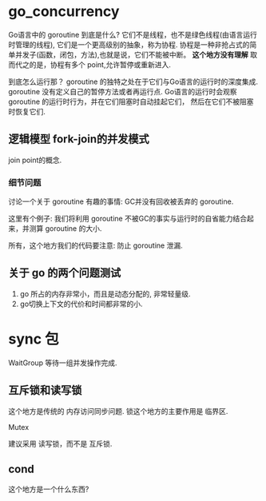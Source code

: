 # go_concurrency

Go语言中的 goroutine 到底是什么?
它们不是线程，也不是绿色线程(由语言运行时管理的线程),
它们是一个更高级别的抽象，称为协程.
协程是一种非抢占式的简单并发子(函数，闭包，方法),也就是说，它们不能被中断。
**这个地方没有理解**
取而代之的是，协程有多个 point,允许暂停或重新进入.

到底怎么运行那？
goroutine 的独特之处在于它们与Go语言的运行时的深度集成.
goroutine 没有定义自己的暂停方法或者再运行点.
Go语言的运行时会观察 goroutine 的运行时行为，并在它们阻塞时自动挂起它们，
然后在它们不被阻塞时恢复它们.




## 逻辑模型 fork-join的并发模式

join point的概念.


### 细节问题
讨论一个关于 goroutine 有趣的事情: GC并没有回收被丢弃的 goroutine.

这里有个例子:
我们将利用 goroutine 不被GC的事实与运行时的自省能力结合起来，并测算
goroutine 的大小.



所有，这个地方我们的代码要注意: 防止 goroutine 泄漏.



## 关于 go 的两个问题测试
1. go 所占的内存非常小，而且是动态分配的, 非常轻量级.
2. go切换上下文的代价和时间都非常的小.



# sync 包

WaitGroup
等待一组并发操作完成.

## 互斥锁和读写锁
这个地方是传统的 内存访问同步问题.
锁这个地方的主要作用是 临界区.

Mutex

建议采用 读写锁，而不是 互斥锁.


## cond
这个地方是一个什么东西?



